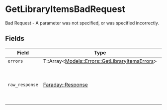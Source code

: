 # GetLibraryItemsBadRequest

Bad Request - A parameter was not specified, or was specified incorrectly.


## Fields

| Field                                                                                           | Type                                                                                            | Required                                                                                        | Description                                                                                     |
| ----------------------------------------------------------------------------------------------- | ----------------------------------------------------------------------------------------------- | ----------------------------------------------------------------------------------------------- | ----------------------------------------------------------------------------------------------- |
| `errors`                                                                                        | T::Array<[Models::Errors::GetLibraryItemsErrors](../../models/errors/getlibraryitemserrors.md)> | :heavy_minus_sign:                                                                              | N/A                                                                                             |
| `raw_response`                                                                                  | [Faraday::Response](https://www.rubydoc.info/gems/faraday/Faraday/Response)                     | :heavy_minus_sign:                                                                              | Raw HTTP response; suitable for custom response parsing                                         |
